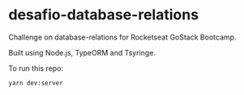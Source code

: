 # desafio-database-relations

Challenge on database-relations for Rocketseat GoStack Bootcamp.

Built using Node.js, TypeORM and Tsyringe.

To run this repo:

`yarn dev:server`
